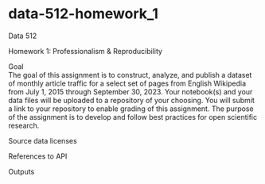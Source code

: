 # data-512-homework_1

Data 512  

Homework 1: Professionalism & Reproducibility  

Goal  
The goal of this assignment is to construct, analyze, and publish a dataset of monthly article traffic for a select set of pages from English Wikipedia from July 1, 2015 through September 30, 2023. Your notebook(s) and your data files will be uploaded to a repository of your choosing. You will submit a  link to your repository to enable grading of this assignment. The purpose of the assignment is to develop and follow best practices for open scientific research.     

Source data licenses   


References to API   

Outputs    








